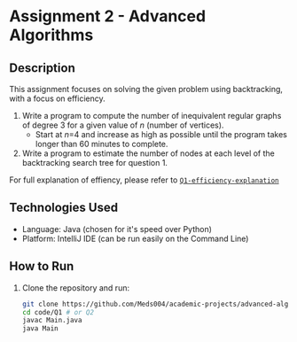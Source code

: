 # Assignment 2 - Advanced Algorithms

## Description

This assignment focuses on solving the given problem using backtracking, with a focus on efficiency. 

1. Write a program to compute the number of inequivalent regular graphs of degree 3 for a given value of *n* (number of vertices).
   - Start at *n*=4 and increase as high as possible until the program takes longer than 60 minutes to complete.
3. Write a program to estimate the number of nodes at each level of the backtracking search tree for question 1.

For full explanation of effiency, please refer to [`Q1-efficiency-explanation`](./Q1-efficiency-explanation.pdf)

## Technologies Used

- Language: Java (chosen for it's speed over Python)
- Platform: IntelliJ IDE (can be run easily on the Command Line)

## How to Run

1. Clone the repository and run:
   ```bash
   git clone https://github.com/Meds004/academic-projects/advanced-algorithms-assignments/assignment-2.git
   cd code/Q1 # or Q2
   javac Main.java
   java Main
